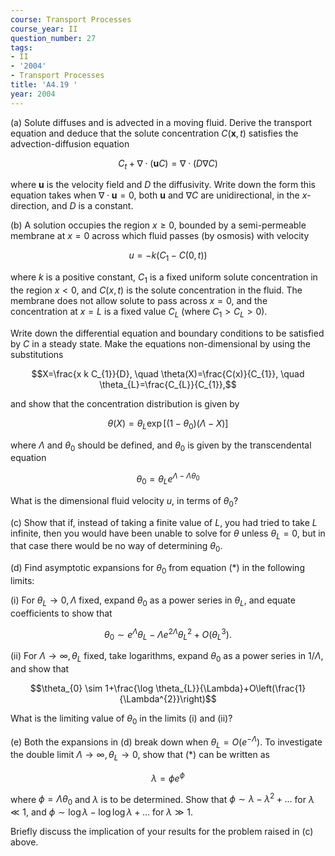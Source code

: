 ```yaml
---
course: Transport Processes
course_year: II
question_number: 27
tags:
- II
- '2004'
- Transport Processes
title: 'A4.19 '
year: 2004
---
```



(a) Solute diffuses and is advected in a moving fluid. Derive the transport equation and deduce that the solute concentration $C(\mathbf{x}, t)$ satisfies the advection-diffusion equation

$$C_{t}+\nabla \cdot(\mathbf{u} C)=\nabla \cdot(D \nabla C)$$

where $\mathbf{u}$ is the velocity field and $D$ the diffusivity. Write down the form this equation takes when $\nabla \cdot \mathbf{u}=0$, both $\mathbf{u}$ and $\nabla C$ are unidirectional, in the $x$-direction, and $D$ is a constant.

(b) A solution occupies the region $x \geqslant 0$, bounded by a semi-permeable membrane at $x=0$ across which fluid passes (by osmosis) with velocity

$$u=-k\left(C_{1}-C(0, t)\right)$$

where $k$ is a positive constant, $C_{1}$ is a fixed uniform solute concentration in the region $x<0$, and $C(x, t)$ is the solute concentration in the fluid. The membrane does not allow solute to pass across $x=0$, and the concentration at $x=L$ is a fixed value $C_{L}$ (where $\left.C_{1}>C_{L}>0\right)$.

Write down the differential equation and boundary conditions to be satisfied by $C$ in a steady state. Make the equations non-dimensional by using the substitutions

$$X=\frac{x k C_{1}}{D}, \quad \theta(X)=\frac{C(x)}{C_{1}}, \quad \theta_{L}=\frac{C_{L}}{C_{1}},$$

and show that the concentration distribution is given by

$$\theta(X)=\theta_{L} \exp \left[\left(1-\theta_{0}\right)(\Lambda-X)\right]$$

where $\Lambda$ and $\theta_{0}$ should be defined, and $\theta_{0}$ is given by the transcendental equation

$$\theta_{0}=\theta_{L} e^{\Lambda-\Lambda \theta_{0}}$$

What is the dimensional fluid velocity $u$, in terms of $\theta_{0} ?$

(c) Show that if, instead of taking a finite value of $L$, you had tried to take $L$ infinite, then you would have been unable to solve for $\theta$ unless $\theta_{L}=0$, but in that case there would be no way of determining $\theta_{0}$.

(d) Find asymptotic expansions for $\theta_{0}$ from equation $(*)$ in the following limits:

(i) For $\theta_{L} \rightarrow 0, \Lambda$ fixed, expand $\theta_{0}$ as a power series in $\theta_{L}$, and equate coefficients to show that

$$\theta_{0} \sim e^{\Lambda} \theta_{L}-\Lambda e^{2 \Lambda} \theta_{L}^{2}+O\left(\theta_{L}^{3}\right) .$$

(ii) For $\Lambda \rightarrow \infty, \theta_{L}$ fixed, take logarithms, expand $\theta_{0}$ as a power series in $1 / \Lambda$, and show that

$$\theta_{0} \sim 1+\frac{\log \theta_{L}}{\Lambda}+O\left(\frac{1}{\Lambda^{2}}\right)$$

What is the limiting value of $\theta_{0}$ in the limits (i) and (ii)?

(e) Both the expansions in (d) break down when $\theta_{L}=O\left(e^{-\Lambda}\right)$. To investigate the double limit $\Lambda \rightarrow \infty, \theta_{L} \rightarrow 0$, show that $(*)$ can be written as

$$\lambda=\phi e^{\phi}$$

where $\phi=\Lambda \theta_{0}$ and $\lambda$ is to be determined. Show that $\phi \sim \lambda-\lambda^{2}+\ldots$ for $\lambda \ll 1$, and $\phi \sim \log \lambda-\log \log \lambda+\ldots$ for $\lambda \gg 1$.

Briefly discuss the implication of your results for the problem raised in (c) above.